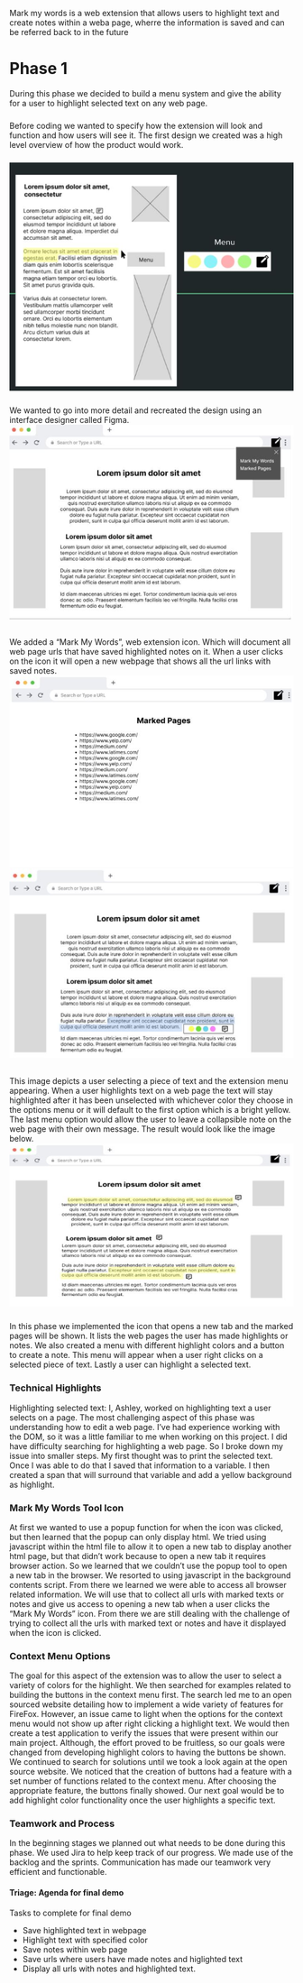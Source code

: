 Mark my words is a web extension that allows users to highlight text and create notes within a weba page, wherre the information is saved and can be referred back to in the future
# Phase 1
During this phase we decided to build a menu system and give the ability for a user to highlight selected text on any web page.
###
Before coding we wanted to specify how the extension will look and function and how users will see it. The first design we created was a high level overview of how the product would work.
###
![First Image](images\image_1.JPG "image_1")
###
We wanted to go into more detail and recreated the design using an interface designer called Figma.
![Second Image](images\image_2.JPG "image_2")
##
We added a “Mark My Words”, web extension icon. Which will document all web page urls that have saved highlighted notes on it. When a user clicks on the icon it will open a new webpage that shows all the url links with saved notes.
![Third Image](images\image_3.JPG "image_3")
![Fourth Image](images\image_4.JPG "image_4")
##
This image depicts a user selecting a piece of text and the extension menu appearing. When a user highlights text on a web page the text will stay highlighted after it has been unselected with whichever color they choose in the options menu or it will default to the first option which is a bright yellow. The last menu option would allow the user to leave a collapsible note on the web page with their own message. The result would look like the image below.
![Fifth Image](images\image_5.JPG "image_5")
###
 In this phase we implemented the icon that opens a new tab and the marked pages will be shown. It lists the web pages the user has made highlights or notes. We also created a menu with different highlight colors and a button to create a note. This menu will appear when a user right clicks on a selected piece of text.  Lastly a user can highlight a selected text.
### Technical Highlights
 Highlighting selected text:
 I, Ashley, worked on highlighting text a user selects on a page. The most challenging aspect of this phase was understanding how to edit a web page. I’ve had experience working with the DOM, so it was a little familiar to me when working on this project. I did have difficulty searching for highlighting a web page. So I broke down my issue into smaller steps. My first thought was to print the selected text. Once I was able to do that I saved that information to a variable. I then created a span that will surround that variable and add a yellow background as highlight. 
### Mark My Words Tool Icon
At first we wanted to use a popup function for when the icon was clicked, but then learned that the popup can only display html. We tried using javascript within the html file to allow it to open a new tab to display another html page, but that didn’t work because to open a new tab it requires browser action. So we learned that we couldn’t use the popup tool to open a new tab in the browser. We resorted to using javascript in the background contents script. From there we learned we were able to access all browser related information. We will use that to collect all urls with marked texts or notes and give us access to opening a new tab when a user clicks the “Mark My Words” icon. From there we are still dealing with the challenge of trying to collect all the urls with marked text or notes and have it displayed when the icon is clicked.
### Context Menu Options
 The goal for this aspect of the extension was to allow the user to select a variety of colors for the highlight.  We then searched for examples related to building the buttons in the context menu first.  The search led me to an open sourced website detailing how to implement a wide variety of features for FireFox.  However, an issue came to light when the options for the context menu would not show up after right clicking a highlight text. We would then create a test application to verify the issues that were present within our main project.  Although, the effort proved to be fruitless, so our goals were changed from developing highlight colors to having the buttons be shown.  We continued to search for solutions until we took a look again at the open source website.  We noticed that the creation of buttons had a feature with a set number of functions related to the context menu.  After choosing the appropriate feature, the buttons finally showed. Our next goal would be to add highlight color functionality once the user highlights a specific text.
### Teamwork and Process
In the beginning stages we planned out what needs to be done during this phase. We used Jira to help keep track of our progress. We made use of the backlog and the sprints. Communication has made our teamwork very efficient and functionable.
#### Triage: Agenda for final demo
Tasks to complete for final demo
- Save highlighted text in webpage
- Highlight text with specified color
- Save notes within web page
- Save urls where users have made notes and higlighted text
- Display all urls with notes and highlighted text.